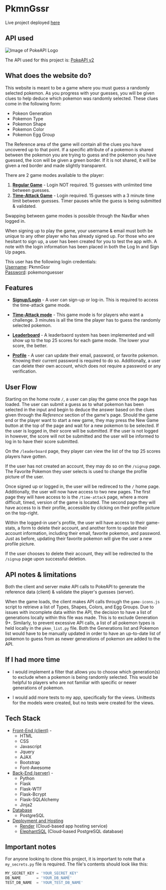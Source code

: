 # PkmnGssr
Live project deployed [here](https://pkmn-gssr.onrender.com/)

## API used
![Image of PokeAPI Logo](https://pokeapi.co/static/pokeapi_256.3fa72200.png)

The API used for this project is: [PokeAPI v2](https://pokeapi.co/docs/v2)

## What does the website do?
This website is meant to be a game where you must guess a randomly selected pokemon. As you progress with your guesses, you will be given clues to help deduce which pokemon was randomly selected.
These clues come in the following form:
- Pokeon Generation
- Pokemon Type
- Pokemon Shape
- Pokemon Color
- Pokemon Egg Group

The Reference area of the game will contain all the clues you have uncovered up to that point. If a specific attribute of a pokemon is shared between the pokemon you are trying to guess and the pokemon you have guessed, the icon will be given a green border. If it is not shared, it will be given a red border and made slightly transparent.

There are 2 game modes available to the player:
1. <u>**Regular Game**</u> - Login NOT required. 15 guesses with unlimited time between guesses.
2. <u>**Time-Attack Game**</u>  - Login required. 15 guesses with a 3 minute time limit between guesses. Timer pauses while the guess is being submitted  & validated.

Swapping between game modes is possible through the NavBar when logged in.

When signing up to play the game, your username & email must both be unique to any other player who has already signed up. For those who are hesitant to sign up, a user has been created for you to test the app with. A note with the login information has been placed in both the Log In and Sign Up pages.

This user has the following login credentials:  
<u>Username</u>: PkmnGssr  
<u>Password</u>: pokemonguesser

## Features
- <u>**Signup/Login**</u> - A user can sign-up or log-in. This is required to access the time-attack game mode.

- <u>**Time-Attack mode**</u> - This game mode is for players who want a challenge. 3 minutes is all the time the player has to guess the randomly selected pokemon.

- <u>**Leaderboard**</u> - A leaderbaord system has been implemented and will show up to the top 25 scores for each game mode. The lower your score, the better. 

- <u>**Profile**</u> - A user can update their email, password, or favorite pokemon. Knowing their current password is required to do so. Additionally, a user can delete their own account, which does not require a password or any verification.

## User Flow
Starting on the home route `/`, a user can play the game once the page has loaded. The user can submit a guess as to what pokemon has been selected in the input and begin to deduce the answer based on the clues given through the *Reference* section of the game's page. Should the game end or the player want to start a new game, they may press the New Game button at the top of the page and wait for a new pokemon to be selected. If the user is logged in, their score will be submitted. If the user is not logged in however, the score will not be submitted and the user will be informed to log in to have their score submitted.

On the `/leaderboard` page, they player can view the list of the top 25 scores players have gotten.

If the user has not created an account, they may do so on the `/signup` page. The Favorite Pokemon they user selects is used to change the profile picture of the user.

Once signed up or logged in, the user will be redireced to the `/` home page. Additionally, the user will now have access to two new pages. The first page they will have access to is the `/time-attack` page, where a more difficult, timed, version of the game is located. The second page they will have access to is their profile, accessible by clicking on their profile picture on the top-right.

Within the logged-in user's profile, the user will have access to their game-stats, a form to delete their account, and another form to update their account information, including their email, favorite pokemon, and password. Just as before, updating their favorite pokemon will give the user a new profile picture.

If the user chooses to delete their account, they will be redirected to the `/signup` page upon successful deletion.

## API notes & limitations
Both the client and server make API calls to PokeAPI to generate the reference data (client) & validate the player's guesses (server). 

When the game loads, the client makes API calls through the `game-icons.js` script to retrieve a list of Types, Shapes, Colors, and Egg Groups. Due to issues with incomplete data within the API, the decision to have a list of generations locally within this file was made. This is to exclude Generation 9+.
Similarly, to prevent excessive API calls, a list of all pokemon types is held locally in the `pkmn_list.py` file. Both the Generations list and Pokemon list would have to be manually updated in order to have an up-to-date list of pokemon to guess from as newer generations of pokemon are added to the API.

## If I had more time
- I would implement a filter that allows you to choose which generation(s) to exclude when a pokemon is being randomly selected. This would be helpful to players who are not familiar with specific or newer generations of pokemon.

- I would add more tests to my app, specifically for the views. Unittests for the models were created, but no tests were created for the views.

## Tech Stack
- <u>Front-End (client)</u> -  
  - HTML
  - CSS
  - Javascript
  - Jquery
  - AJAX
  - Bootstrap
  - Font-Awesome
- <u>Back-End (server)</u> - 
  - Python
  - Flask
  - Flask-WTF
  - Flask-Bcrypt
  - Flask-SQLAlchemy
  - Jinja2
- <u>Database</u>  
  - PostgreSQL
- <u>Deployment and Hosting</u>  
  - [Render](https://render.com/) (Cloud-based app hosting service)
  - [ElephantSQL](https://www.elephantsql.com/) (Cloud-based PostgreSQL database)

## Important notes
For anyone looking to clone this project, it is important to note that a `my_secrets.py` file is required.
The file's contents should look like this:

```python
MY_SECRET_KEY = 'YOUR_SECRET_KEY'
DB_NAME       = 'YOUR_DB_NAME'
TEST_DB_NAME  = 'YOUR_TEST_DB_NAME'
```